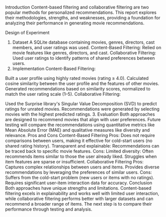 Introduction
Content-based filtering and collaborative filtering are two popular methods for personalized recommendations. This report explores their methodologies, strengths, and weaknesses, providing a foundation for analyzing their performance in generating movie recommendations.

Design of Experiment
1. Dataset
A SQLite database containing movies, genres, directors, cast members, and user ratings was used.
Content-Based Filtering: Relied on movie features like genres, directors, and cast.
Collaborative Filtering: Used user ratings to identify patterns of shared preferences between users.
2. Implementation
Content-Based Filtering:

Built a user profile using highly rated movies (rating ≥ 4.0).
Calculated cosine similarity between the user profile and the features of other movies.
Generated recommendations based on similarity scores, normalized to match the user rating scale (1–5).
Collaborative Filtering:

Used the Surprise library's Singular Value Decomposition (SVD) to predict ratings for unrated movies.
Recommendations were generated by selecting movies with the highest predicted ratings.
3. Evaluation
Both approaches are designed to recommend movies that align with user preferences.
Future testing will compare the recommendations using quantitative metrics like Mean Absolute Error (MAE) and qualitative measures like diversity and relevance.
Pros and Cons
Content-Based Filtering
Pros:
Does not require comparisons between users, making it effective for cold-start users (no shared rating history).
Transparent and explainable: Recommendations can be traced back to specific movie features.
Cons:
Limited diversity: Often recommends items similar to those the user already liked.
Struggles when item features are sparse or insufficient.
Collaborative Filtering
Pros:
Captures complex relationships between users and items.
Provides diverse recommendations by leveraging the preferences of similar users.
Cons:
Suffers from the cold-start problem (new users or items with no ratings).
Requires significant user-item interaction data for accuracy.
Conclusion
Both approaches have unique strengths and limitations. Content-based filtering excels in explainability and works well with limited user interaction, while collaborative filtering performs better with larger datasets and can recommend a broader range of items. The next step is to compare their performance through testing and analysis.